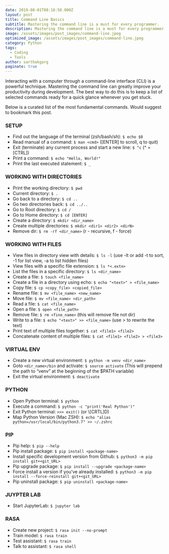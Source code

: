 ```yaml
---
date: 2019-08-01T08:18:58.000Z
layout: post
title: Command Line Basics
subtitle: Mastering the command line is a must for every programmer.
description: Mastering the command line is a must for every programmer.
image: /assets/images/post_images/command-line.jpeg
optimized_image: /assets/images/post_images/command-line.jpeg
category: Python
tags:
  - Coding
  - Tools
author: sarthakgarg
paginate: true
---
```

Interacting with a computer through a command-line interface (CLI) is a powerful technique. Mastering the command line can greatly improve your productivity during development. The best way to do this is to keep a list of selected commands ready for a quick glance whenever you get stuck. 

Below is a curated list of the most fundamental commands. Would suggest to bookmark this post.

### SETUP

* Find out the language of the terminal (zsh/bash/sh): `$ echo $0`
* Read manual of a command: `$ man <cmd>` (\[ENTER] to scroll, q to quit)
* Exit (terminate) any current process and start a new line: `$ ^c` (^ = \[CTRL])
* Print a command: `$ echo "Hello, World!"`
* Print the last executed statement: `$ _`

### WORKING WITH DIRECTORIES

* Print the working directory: `$ pwd`
* Current directory: `$ .`
* Go back to a directory: `$ cd ..`
* Go two directories back: `$ cd ../..`
* Go to Root directory: `$ cd /`
* Go to Home directory: `$ cd [ENTER]`
* Create a directory: `$ mkdir <dir_name>`
* Create multiple directories: `$ mkdir <dir1> <dir2> <dirN>`
* Remove dir: `$ rm -rf <dir_name>` (r - recursive, f - force)

### WORKING WITH FILES

* View files in directory view with details: `$ ls -l` (use -lt or add -t to sort, -1 for list view, -a to list hidden files)
* View files with a specific file extension: `$ ls *<.extn>`
* List the files in a specific directory: `$ ls <dir_name>`
* Create a file: `$ touch <file_name>`
* Create a file in a directory using echo: `$ echo "<text>" > <file_name>`
* Copy file: `$ cp <copy_file> <copied_file>`
* Rename file: `$ mv <file_name> <new_name>`
* Move file: `$ mv <file_name> <dir_path>`
* Read a file: `$ cat <file_name>`
* Open a file: `$ open <file_path>`
* Remove file: `$ rm <fine_name>` (this will remove file not dir)
* Write to a file: `$ echo "<text>" >> <file_name>` (use > to rewrite the text)
* Print text of multiple files together: `$ cat <file1> <file2>`
* Concatenate content of multiple files: `$ cat <file1> <file2> > <file3>`

### VIRTUAL ENV

* Create a new virtual environment: `$ python -m venv <dir_name>`
* Goto `<dir_name>/bin` and activate: `$ source activate` (This will prepend the path to “venv” at the beginning of the $PATH variable)
* Exit the virtual environment: `$ deactivate`

### PYTHON

* Open Python terminal: `$ python`
* Execute a command: `$ python -c "print('Real Python')"`
* Exit Python terminal: `>>> exit()` (or \\[CRTL]D)
* Map Python Version (Mac ZSH): `$ echo "alias python=/usr/local/bin/python3.7" >> ~/.zshrc`

### PIP

* Pip help: `$ pip --help`
* Pip install package: `$ pip install <package-name>`
* Install specific development version from Github: `$ python3 -m pip install git+<git_URL>`
* Pip upgrade package: `$ pip install --upgrade <package-name>`
* Force install a version if you've already installed: `$ python3 -m pip install --force-reinstall git+<git_URL>`
* Pip uninstall package: `$ pip uninstall <package-name>`

### JUYPTER LAB

* Start JupyterLab: `$ jupyter lab`

### RASA

* Create new project: `$ rasa init --no-prompt`
* Train model: `$ rasa train`
* Test assistant: `$ rasa train`
* Talk to assistant: `$ rasa shell`